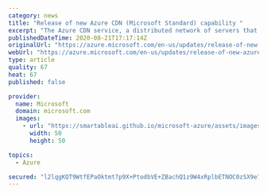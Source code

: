```yaml
---
category: news
title: "Release of new Azure CDN (Microsoft Standard) capability "
excerpt: "The Azure CDN service, a distributed network of servers that can efficiently deliver web content to users, now supports multiple origins."
publishedDateTime: 2020-08-21T17:17:14Z
originalUrl: "https://azure.microsoft.com/en-us/updates/release-of-new-azure-cdn-microsoft-standard-capability/"
webUrl: "https://azure.microsoft.com/en-us/updates/release-of-new-azure-cdn-microsoft-standard-capability/"
type: article
quality: 67
heat: 67
published: false

provider:
  name: Microsoft
  domain: microsoft.com
  images:
    - url: "https://smartableai.github.io/microsoft-azure/assets/images/organizations/microsoft.com-50x50.jpg"
      width: 50
      height: 50

topics:
  - Azure

secured: "l2lqgKQT9WtfEPaOktmt7p9X+PtodbVE+ZBachQ1z9W4xRplbETNOC0zSX9e7DnwFMIUGhqDv9dd2wAVqi53UOjGwvyaQB0cg4eryuqY8t9rZZYIsWhYurJ7SXAIXASw9ZWXbWmmZLHqMb/eNfNRvSOID7tGxULMTwSHnyG0+gfaTmxiS12z2Sfv49ZVKgQ+1shXcyj+RFlVbJFs4rCnRHStDDL3hDTCCJizeer7Zv+6on1dtvtl3tiVHZolsw+lAfzy+/+JkHMz28RdojhImIvF8uPz+zoKZiOzKmASPcuh1bd3cU7gyhjGCmGIcqbctEpEe4DnNWMKoTJgqnVY3g==;TJikKgqnObmKH39H7C/s0w=="
---
```


